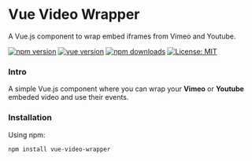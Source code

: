 # Vue Video Wrapper
A Vue.js component to wrap embed iframes from Vimeo and Youtube.

[![npm version](https://img.shields.io/npm/v/vue-video-wrapper)](https://www.npmjs.com/package/vue-video-wrapper)
[![vue version](https://img.shields.io/badge/vue-2.x-brightgreen)](https://vuejs.org/)
[![npm downloads](https://img.shields.io/npm/dt/vue-video-wrapper)](https://img.shields.io/npm/dt/vue-video-wrapper)
[![License: MIT](https://img.shields.io/npm/l/vue-video-wrapper)](https://img.shields.io/npm/l/vue-video-wrapper)

### Intro

A simple Vue.js component where you can wrap your **Vimeo** or **Youtube** embeded video and use their events.

### Installation

Using npm:

    npm install vue-video-wrapper
